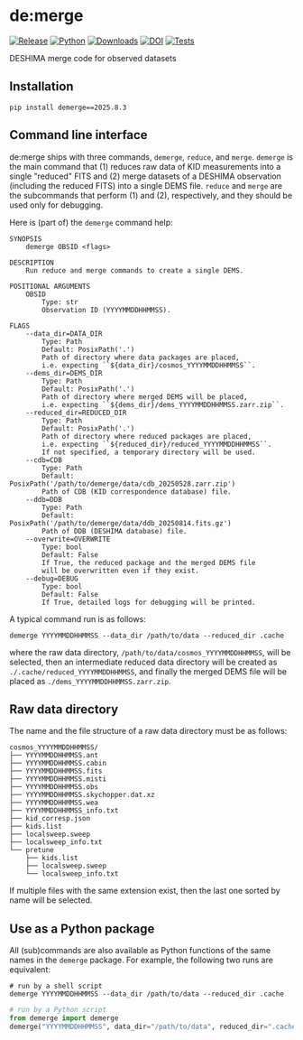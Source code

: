 # de:merge

[![Release](https://img.shields.io/pypi/v/demerge?label=Release&color=cornflowerblue&style=flat-square)](https://pypi.org/project/demerge/)
[![Python](https://img.shields.io/pypi/pyversions/demerge?label=Python&color=cornflowerblue&style=flat-square)](https://pypi.org/project/demerge/)
[![Downloads](https://img.shields.io/pypi/dm/demerge?label=Downloads&color=cornflowerblue&style=flat-square)](https://pepy.tech/project/demerge)
[![DOI](https://img.shields.io/badge/DOI-10.5281/zenodo.10015892-cornflowerblue?style=flat-square)](https://doi.org/10.5281/zenodo.10015892)
[![Tests](https://img.shields.io/github/actions/workflow/status/deshima-dev/demerge/tests.yaml?label=Tests&style=flat-square)](https://github.com/deshima-dev/demerge/actions)

DESHIMA merge code for observed datasets

## Installation

```shell
pip install demerge==2025.8.3
```

## Command line interface

de:merge ships with three commands, `demerge`, `reduce`, and `merge`.
`demerge` is the main command that (1) reduces raw data of KID measurements into a single "reduced" FITS and (2) merge datasets of a DESHIMA observation (including the reduced FITS) into a single DEMS file.
`reduce` and `merge` are the subcommands that perform (1) and (2), respectively, and they should be used only for debugging.

Here is (part of) the `demerge` command help:
```plaintext
SYNOPSIS
    demerge OBSID <flags>

DESCRIPTION
    Run reduce and merge commands to create a single DEMS.

POSITIONAL ARGUMENTS
    OBSID
        Type: str
        Observation ID (YYYYMMDDHHMMSS).

FLAGS
    --data_dir=DATA_DIR
        Type: Path
        Default: PosixPath('.')
        Path of directory where data packages are placed,
        i.e. expecting ``${data_dir}/cosmos_YYYYMMDDHHMMSS``.
    --dems_dir=DEMS_DIR
        Type: Path
        Default: PosixPath('.')
        Path of directory where merged DEMS will be placed,
        i.e. expecting ``${dems_dir}/dems_YYYYMMDDHHMMSS.zarr.zip``.
    --reduced_dir=REDUCED_DIR
        Type: Path
        Default: PosixPath('.')
        Path of directory where reduced packages are placed,
        i.e. expecting ``${reduced_dir}/reduced_YYYYMMDDHHMMSS``.
        If not specified, a temporary directory will be used.
    --cdb=CDB
        Type: Path
        Default: PosixPath('/path/to/demerge/data/cdb_20250528.zarr.zip')
        Path of CDB (KID correspondence database) file.
    --ddb=DDB
        Type: Path
        Default: PosixPath('/path/to/demerge/data/ddb_20250814.fits.gz')
        Path of DDB (DESHIMA database) file.
    --overwrite=OVERWRITE
        Type: bool
        Default: False
        If True, the reduced package and the merged DEMS file
        will be overwritten even if they exist.
    --debug=DEBUG
        Type: bool
        Default: False
        If True, detailed logs for debugging will be printed.
```

A typical command run is as follows:
```shell
demerge YYYYMMDDHHMMSS --data_dir /path/to/data --reduced_dir .cache
```
where the raw data directory, `/path/to/data/cosmos_YYYYMMDDHHMMSS`, will be selected, then an intermediate reduced data directory will be created as `./.cache/reduced_YYYYMMDDHHMMSS`, and finally the merged DEMS file will be placed as `./dems_YYYYMMDDHHMMSS.zarr.zip`.

## Raw data directory

The name and the file structure of a raw data directory must be as follows:

```plaintext
cosmos_YYYYMMDDHHMMSS/
├── YYYYMMDDHHMMSS.ant
├── YYYYMMDDHHMMSS.cabin
├── YYYYMMDDHHMMSS.fits
├── YYYYMMDDHHMMSS.misti
├── YYYYMMDDHHMMSS.obs
├── YYYYMMDDHHMMSS.skychopper.dat.xz
├── YYYYMMDDHHMMSS.wea
├── YYYYMMDDHHMMSS_info.txt
├── kid_corresp.json
├── kids.list
├── localsweep.sweep
├── localsweep_info.txt
└── pretune
    ├── kids.list
    ├── localsweep.sweep
    └── localsweep_info.txt
```

If multiple files with the same extension exist, then the last one sorted by name will be selected.

## Use as a Python package

All (sub)commands are also available as Python functions of the same names in the `demerge` package.
For example, the following two runs are equivalent:

```shell
# run by a shell script
demerge YYYYMMDDHHMMSS --data_dir /path/to/data --reduced_dir .cache
```

```python
# run by a Python script
from demerge import demerge
demerge("YYYYMMDDHHMMSS", data_dir="/path/to/data", reduced_dir=".cache")
```
